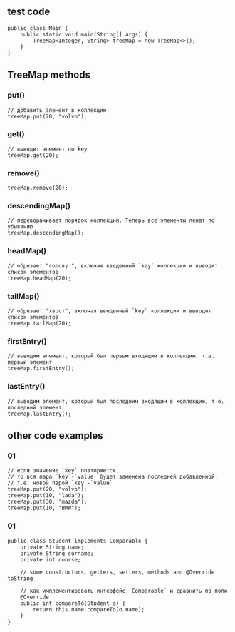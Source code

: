 ## test code
```
public class Main {  
	public static void main(String[] args) {  
		TreeMap<Integer, String> treeMap = new TreeMap<>();  	
	}  
}
```


## TreeMap methods
### put()
```
// добавить элемент в коллекцию
treeMap.put(20, "volvo");
```

### get()
```
// выводит элемент по key
treeMap.get(20);
```

### remove()
```
treeMap.remove(20);
```

### descendingMap()
```
// переворачивает порядок коллекции. Теперь все элементы лежат по убыванию
treeMap.descendingMap();
```

### headMap()
```
// обрезает "голову ", включая введенный `key` коллекции и выводит список элементов
treeMap.headMap(20);
```

### tailMap() 
```
// обрезает "хвост", включая введенный `key` коллекции и выводит список элементов
treeMap.tailMap(20);
```

### firstEntry()
```
// выводим элемент, который был первым входящим в коллекцию, т.е. первый элемент
treeMap.firstEntry();
```

### lastEntry()
```
// выводим элемент, который был последним входящим в коллекцию, т.е. последний элемент
treeMap.lastEntry();
```


## other code examples 
### 01
```
// если значение `key` повторяется, 
// то вся пара `key`-`value` будет заменена последней добавленной,
// т.е. новой парой `key`-`value`
treeMap.put(20, "volvo");  
treeMap.put(10, "lada");  
treeMap.put(30, "mazda");  
treeMap.put(10, "BMW");
```

### 01
```
public class Student implements Comparable {
	private String name;
	private String surname;
	private int course;
	
	// some constructors, getters, setters, methods and @Override toString
	
	// как имплементировать интерфейс `Comparable` и сравнить по полю 
	@Override
	public int compareTo(Student o) {
		return this.name.compareTo(o.name);
	}
}
```
